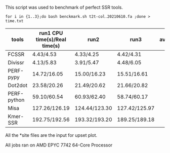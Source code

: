 This script was used to benchmark of perfect SSR tools.
```
for i in {1..3};do bash benckmark.sh t2t-col.20210610.fa ;done > time.txt
```

| tools | run1 CPU time(s)/Real time(s) | run2 | run3 | average | 
| --- | --- | --- | --- | --- |
| FCSSR | 4.43/4.53 | 4.33/4.25 | 4.42/4.31 | |
| Divissr | 4.13/5.83 | 3.91/5.47 | 4.48/6.05 | |
| PERF-pypy | 14.72/16.05 | 15.00/16.23 | 15.51/16.61 | |
| Dot2dot | 23.58/20.26 | 21.49/20.62 | 21.66/20.82 | |
| PERF-python | 59.10/60.54 | 60.93/62.40 | 58.74/60.17 | |
| Misa | 127.26/126.19 | 124.44/123.30 | 127.42/125.97 | |
| Kmer-SSR | 192.75/192.56 | 193.32/193.20 | 189.25/189.18 | |


All the *site files are the input for upset plot.

All jobs ran on AMD EPYC 7742 64-Core Processor
